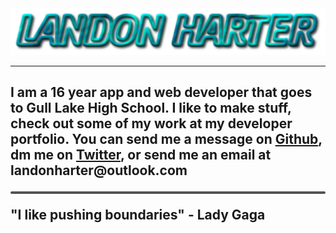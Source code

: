 <img src="./name.png">

***

<h2 style="overflow-wrap:normal">
    I am a 16 year app and web developer that goes to Gull Lake High School.
    I like to make stuff, check out some of my work at my <a href="https://landonharter.me" target="_blank" style="text-decoration:none">developer portfolio</a>.
    You can send me a message on <a href="https://github.com/LandonHarter">Github</a>, dm me on <a href="https://twitter.com/harter_landon">Twitter</a>, 
    or send me an email at landonharter@outlook.com
    <hr style="border-radius:100px;border:none;height:4px;background-color:#535353;">
    <div style="font-weight:bold;">"I like pushing boundaries" - Lady Gaga</div>
</h2>
